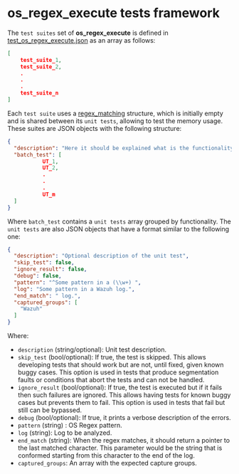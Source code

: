 # os_regex_execute tests framework

The `test suites` set of **os_regex_execute** is defined in [test_os_regex_execute.json](test_os_regex_execute.json) as an array as follows:

```json
[
    test_suite_1,
    test_suite_2,
    .
    .
    .
    test_suite_n
]
```

Each `test suite` uses a [regex_matching](https://github.com/wazuh/wazuh/blob/v4.3.5/src/os_regex/os_regex.h#L45-L49) structure, which is initially empty and is shared between its `unit tests`, allowing to test the memory usage. These suites are JSON objects with the following structure:

```json
{
  "description": "Here it should be explained what is the functionality or use case that is being tested.",
  "batch_test": [
           UT_1,
           UT_2,
           .
           .
           .
           UT_m
  ]
}
```

Where `batch_test` contains a `unit tests` array grouped by functionality.
The `unit tests` are also JSON objects that have a format similar to the following one:
```json
{
  "description": "Optional description of the unit test",
  "skip_test": false,
  "ignore_result": false,
  "debug": false,
  "pattern": "^Some pattern in a (\\w+) ",
  "log": "Some pattern in a Wazuh log.",
  "end_match": " log.",
  "captured_groups": [
    "Wazuh"
  ]
}
```

Where:
- `description` (string/optional): Unit test description.
- `skip_test` (bool/optional): If true, the test is skipped. This allows developing tests that should work but are not, until fixed, given known buggy cases. This option is used in tests that produce segmentation faults or conditions that abort the tests and can not be handled.
- `ignore_result` (bool/optional): If true, the test is executed but if it fails then such failures are ignored. This allows having tests for known buggy cases but prevents them to fail. This option is used in tests that fail but still can be bypassed.
- `debug` (bool/optional): If true, it prints a verbose description of the errors.
- `pattern` (string) : OS Regex pattern.
- `log` (string): Log to be analyzed.
- `end_match` (string): When the regex matches, it should return a pointer to the last matched character. This parameter would be the string that is conformed starting from this character to the end of the log.
- `captured_groups`: An array with the expected capture groups.
